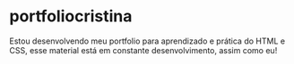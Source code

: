 # portfoliocristina
Estou desenvolvendo meu portfolio para aprendizado e prática do HTML e CSS, esse material está em constante desenvolvimento, assim como eu!
